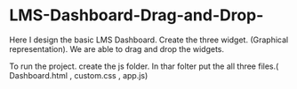 # LMS-Dashboard-Drag-and-Drop-

Here I design the basic LMS Dashboard.
Create the three widget. (Graphical representation).
We are able to drag and drop the widgets.


To run the project.
 create the js folder.
In thar folter put the all three files.( Dashboard.html , custom.css , app.js)
